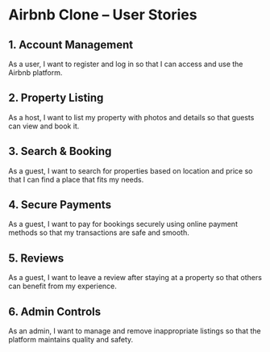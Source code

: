 # Airbnb Clone – User Stories

## 1. Account Management
As a user, I want to register and log in so that I can access and use the Airbnb platform.

## 2. Property Listing
As a host, I want to list my property with photos and details so that guests can view and book it.

## 3. Search & Booking
As a guest, I want to search for properties based on location and price so that I can find a place that fits my needs.

## 4. Secure Payments
As a guest, I want to pay for bookings securely using online payment methods so that my transactions are safe and smooth.

## 5. Reviews
As a guest, I want to leave a review after staying at a property so that others can benefit from my experience.

## 6. Admin Controls
As an admin, I want to manage and remove inappropriate listings so that the platform maintains quality and safety.
